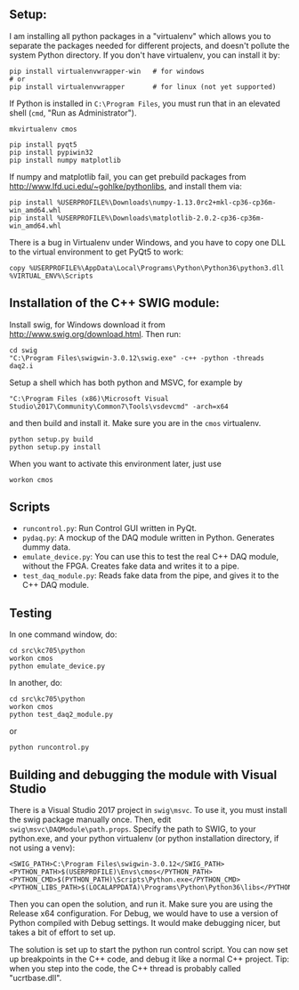 

## Setup:

I am installing all python packages in a "virtualenv" which allows you to separate the packages needed for different projects, and doesn't pollute the system Python directory.  If you don't have virtualenv, you can install it by:

    pip install virtualenvwrapper-win   # for windows
    # or
    pip install virtualenvwrapper       # for linux (not yet supported)

If Python is installed in `C:\Program Files`, you must run that in an elevated shell (`cmd`, "Run as Administrator").

    mkvirtualenv cmos

    pip install pyqt5
    pip install pypiwin32
    pip install numpy matplotlib

If numpy and matplotlib fail, you can get prebuild packages from http://www.lfd.uci.edu/~gohlke/pythonlibs, and install them via:

    pip install %USERPROFILE%\Downloads\numpy-1.13.0rc2+mkl-cp36-cp36m-win_amd64.whl 
    pip install %USERPROFILE%\Downloads\matplotlib-2.0.2-cp36-cp36m-win_amd64.whl

There is a bug in Virtualenv under Windows, and you have to copy one DLL to the virtual environment to get PyQt5 to work:

    copy %USERPROFILE%\AppData\Local\Programs\Python\Python36\python3.dll %VIRTUAL_ENV%\Scripts

## Installation of the C++ SWIG module:

Install swig, for Windows download it from http://www.swig.org/download.html.  Then run:

    cd swig
    "C:\Program Files\swigwin-3.0.12\swig.exe" -c++ -python -threads daq2.i

Setup a shell which has both python and MSVC, for example by

    "C:\Program Files (x86)\Microsoft Visual Studio\2017\Community\Common7\Tools\vsdevcmd" -arch=x64

and then build and install it.  Make sure you are in the `cmos` virtualenv.

    python setup.py build
    python setup.py install

When you want to activate this environment later, just use

    workon cmos

## Scripts

- `runcontrol.py`: Run Control GUI written in PyQt.
- `pydaq.py`: A mockup of the DAQ module written in Python.  Generates dummy data.
- `emulate_device.py`: You can use this to test the real C++ DAQ module, without the FPGA.  Creates fake data and writes it to a pipe.
- `test_daq_module.py`: Reads fake data from the pipe, and gives it to the C++ DAQ module.

## Testing

In one command window, do:

    cd src\kc705\python
    workon cmos
    python emulate_device.py

In another, do:

    cd src\kc705\python
    workon cmos
    python test_daq2_module.py

or

    python runcontrol.py

## Building and debugging the module with Visual Studio

There is a Visual Studio 2017 project in `swig\msvc`.  To use it, you must install the swig package manually once.  Then, edit `swig\msvc\DAQModule\path.props`.  Specify the path to SWIG, to your python.exe, and your python virtualenv (or python installation directory, if not using a venv):

    <SWIG_PATH>C:\Program Files\swigwin-3.0.12</SWIG_PATH>
    <PYTHON_PATH>$(USERPROFILE)\Envs\cmos</PYTHON_PATH>
    <PYTHON_CMD>$(PYTHON_PATH)\Scripts\Python.exe</PYTHON_CMD>
    <PYTHON_LIBS_PATH>$(LOCALAPPDATA)\Programs\Python\Python36\libs</PYTHON_LIBS_PATH>

Then you can open the solution, and run it.  Make sure you are using the Release x64 configuration.  For Debug, we would have to use a version of Python compiled with Debug settings.  It would make debugging nicer, but takes a bit of effort to set up.

The solution is set up to start the python run control script.  You can now set up breakpoints in the C++ code, and debug it like a normal C++ project.  Tip: when you step into the code, the C++ thread is probably called "ucrtbase.dll".
